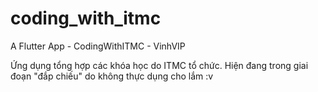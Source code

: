 # coding_with_itmc

A Flutter App - CodingWithITMC - VinhVIP

Ứng dụng tổng hợp các khóa học do ITMC tổ chức. Hiện đang trong giai đoạn "đắp chiếu" do không thực dụng cho lắm :v
